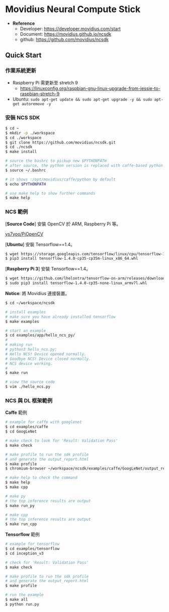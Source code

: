 # Movidius Neural Compute Stick







*   **Reference**
    *   Developer: https://developer.movidius.com/start
    *   Document: https://movidius.github.io/ncsdk
    *   github: https://github.com/movidius/ncsdk





## Quick Start



### 作業系統更新



*   Raspberry Pi  需更新至 stretch 9
    *   https://linuxconfig.org/raspbian-gnu-linux-upgrade-from-jessie-to-raspbian-stretch-9
*   Ubuntu: `sudo apt-get update && sudo apt-get upgrade -y && sudo apt-get autoremove -y`




### 安裝 NCS SDK

```bash
$ cd ~
$ mkdir -p ./workspace
$ cd ./workspace
$ git clone https://github.com/movidius/ncsdk.git
$ cd ./ncsdk
$ make install

# source the bashrc to pickup new $PYTHONPATH
# after source, the python version is replaced with caffe-based python
$ source ~/.bashrc

# it shows :/opt/movidius/caffe/python by default
$ echo $PYTHONPATH

# use make help to show further commands
$ make help
```



### NCS 範例



[**Source Code**] 安裝 OpenCV 於 ARM, Raspberry Pi 等。

[ys7yoo/PiOpenCV](github.com/ys7yoo/PiOpenCV)



[**Ubuntu**] 安裝 Tensorflow==1.4。

```bash
$ wget https://storage.googleapis.com/tensorflow/linux/cpu/tensorflow-1.4.0-cp35-cp35m-linux_x86_64.whl
$ pip3 install tensorflow-1.4.0-cp35-cp35m-linux_x86_64.whl
```



[**Raspberry Pi 3**] 安裝 Tensorflow==1.4。

```bash
$ wget https://github.com/lhelontra/tensorflow-on-arm/releases/download/v1.4.0/tensorflow-1.4.0-cp35-none-linux_armv7l.whl
$ sudo pip3 install tensorflow-1.4.0-cp35-none-linux_armv7l.whl
```



**Notice**: 將 Movidius 連接裝置。

```bash
$ cd ~/workspace/ncsdk

# install examples
# make sure you have already installed tensorflow
$ make examples

# start an example
$ cd examples/app/hello_ncs_py/
# 
# making run
# python3 hello_ncs.py;
# Hello NCS! Device opened normally.
# Goodbye NCS! Device closed normally.
# NCS device working.
#
$ make run

# view the source code
$ vim ./hello_ncs.py
```



### NCS 與 DL 框架範例



**Caffe** 範例

```bash
# example for caffe with googlenet
$ cd examples/caffe
$ cd GoogLeNet

# make check to look for 'Result: Validation Pass'
$ make check

# make profile to run the sdk profile
# and generate the output_report.html
$ make profile
$ chromium-browser ~/workspace/ncsdk/examples/caffe/GoogLeNet/output_report.html

# make help to check the command
$ make help
$ make cpp

# make py
# the top inference results are output
$ make run_py

# make cpp
# the top inference results are output
$ make run_cpp
```



**Tensorflow** 範例

```bash
# example for tensorflow
$ cd examples/tensorflow
$ cd inception_v3

# check for 'Result: Validation Pass'
$ make check

# make profile to run the sdk profile
# and generate the output_report.html
$ make profile

# run the example
$ make all
$ python run.py
```















